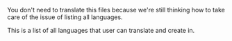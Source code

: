 You don't need to translate this files because we're still thinking how to take care of the issue of listing all languages.


This is a list of all languages that user can translate and create in.
